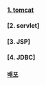 #### [1. tomcat](https://github.com/horoyoiiv/spring/blob/master/docs/tomcat/all.md)  
#### [2. servlet]  
#### [3. JSP]  
#### [4. JDBC]  

#### [ 배포 ](https://github.com/horoyoiiv/spring/blob/master/docs/boot/depolyment.md)  

